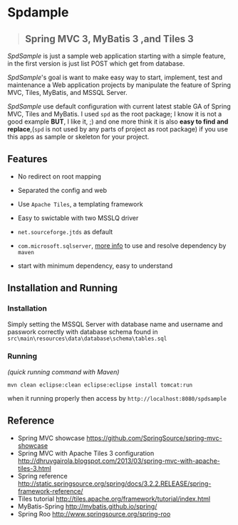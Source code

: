 Spdample 
========
> ## Spring MVC 3, MyBatis 3 ,and Tiles 3 ##

*SpdSample* is just a sample web application starting with a simple feature, in the first version is just list POST which get from database. 

*SpdSample*'s goal is want to make easy way to start, implement, test and maintenance a Web application projects by manipulate the feature of Spring MVC, Tiles, MyBatis, and MSSQL Server.

*SpdSample* use default configuration with current latest stable GA of Spring MVC, Tiles and MyBatis. I used `spd` as the root package; I know it is not a good example **BUT**, I like it, ;) and one more think it is also **easy to find and replace**,(`spd` is not used by any parts of project as root package) if you use this apps as sample or skeleton for your project.

## Features ##
- No redirect on root mapping 
- Separated the config and web
- Use `Apache Tiles`, a templating framework
- Easy to swictable with two MSSLQ driver 
 - `net.sourceforge.jtds` as default
 - `com.microsoft.sqlserver`, [more info](http://claude.betancourt.us/add-microsoft-sql-jdbc-driver-to-maven/) to use and resolve dependency by `maven` 
 
- start with minimum dependency, easy to understand

## Installation and Running ##

### Installation ###

Simply setting the MSSQL Server with database name and username and passwork correctly with database schema found in `src\main\resources\data\database\schema\tables.sql`

### Running ###
*(quick running command with Maven)*

`mvn clean eclipse:clean eclipse:eclipse install tomcat:run`

when it running properly then access by `http://localhost:8080/spdsample`

## Reference ##

- Spring MVC showcase https://github.com/SpringSource/spring-mvc-showcase
- Spring MVC with Apache Tiles 3 configuration http://dhruvgairola.blogspot.com/2013/03/spring-mvc-with-apache-tiles-3.html
- Spring reference http://static.springsource.org/spring/docs/3.2.2.RELEASE/spring-framework-reference/
- Tiles tutorial http://tiles.apache.org/framework/tutorial/index.html
- MyBatis-Spring http://mybatis.github.io/spring/
- Spring Roo http://www.springsource.org/spring-roo
